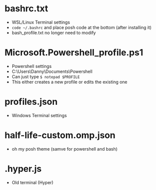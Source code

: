 # bashrc.txt
* WSL/Linux Terminal settings
* `code ~/.bashrc` and place posh code at the bottom (after installing it)
* bash_profile.txt no longer need to modify

# Microsoft.Powershell_profile.ps1
* Powershell settings
* C:\Users\Danny\Documents\Powershell
* Can just type `$ notepad $PROFILE`
* This either creates a new profile or edits the existing one

# profiles.json
* Windows Terminal settings

# half-life-custom.omp.json
* oh my posh theme (samve for powershell and bash)

# .hyper.js
* Old terminal (Hyper)
